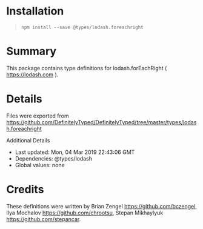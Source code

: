 # Installation
> `npm install --save @types/lodash.foreachright`

# Summary
This package contains type definitions for lodash.forEachRight ( https://lodash.com ).

# Details
Files were exported from https://github.com/DefinitelyTyped/DefinitelyTyped/tree/master/types/lodash.foreachright

Additional Details
 * Last updated: Mon, 04 Mar 2019 22:43:06 GMT
 * Dependencies: @types/lodash
 * Global values: none

# Credits
These definitions were written by Brian Zengel <https://github.com/bczengel>, Ilya Mochalov <https://github.com/chrootsu>, Stepan Mikhaylyuk <https://github.com/stepancar>.
